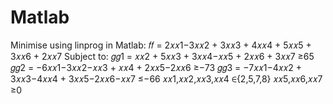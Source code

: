 # Matlab
Minimise using linprog in Matlab: 𝑓𝑓 = 2𝑥𝑥1−3𝑥𝑥2 + 3𝑥𝑥3 + 4𝑥𝑥4 + 5𝑥𝑥5 + 3𝑥𝑥6 + 2𝑥𝑥7  Subject to:   𝑔𝑔1 = 𝑥𝑥2 + 5𝑥𝑥3 + 3𝑥𝑥4−𝑥𝑥5 + 2𝑥𝑥6 + 3𝑥𝑥7 ≥65   𝑔𝑔2 = −6𝑥𝑥1−3𝑥𝑥2−𝑥𝑥3 + 𝑥𝑥4 + 2𝑥𝑥5−2𝑥𝑥6 ≥−73   𝑔𝑔3 = −7𝑥𝑥1−4𝑥𝑥2 + 3𝑥𝑥3−4𝑥𝑥4 + 3𝑥𝑥5−2𝑥𝑥6−𝑥𝑥7 ≤−66   𝑥𝑥1,𝑥𝑥2,𝑥𝑥3,𝑥𝑥4 ∈{2,5,7,8}   𝑥𝑥5,𝑥𝑥6,𝑥𝑥7 ≥0  
